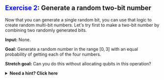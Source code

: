 
## <span style="color:blue">Exercise 2</span>: Generate a random two-bit number

Now that you can generate a single random bit, you can use that logic to create random multi-bit numbers. Let's try first to make a two-bit number by combining two randomly generated bits.

**Input:** None.

**Goal:** Generate a random number in the range $[0, 3]$ with an equal probability of getting each of the four numbers.

**Stretch goal:** Can you do this without allocating qubits in this operation?

<details>
    <summary><strong>Need a hint? Click here</strong></summary>
    Remember that you can use the previously defined operations.
</details>
